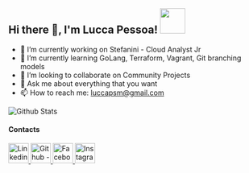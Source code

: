 <h2> Hi there 👋, I'm Lucca Pessoa! <img src="https://media.giphy.com/media/mGcNjsfWAjY5AEZNw6/giphy.gif" width="50"></h2>

- 🔭 I’m currently working on Stefanini - Cloud Analyst Jr
- 🌱 I’m currently learning GoLang, Terraform, Vagrant, Git branching models
- 👯 I’m looking to collaborate on Community Projects
- 💬 Ask me about everything that you want
- 📫 How to reach me: luccapsm@gmail.com

![Github Stats](https://github-readme-stats.vercel.app/api?username=lpmatos&show_icons=true&hide_border=true)

#### Contacts

<p align="left">
  <a href="https://www.linkedin.com/in/luccapessoa">
    <img alt="Linkedin - /in/luccapessoa" src="https://img.icons8.com/ios/50/000000/linkedin.png" width="40px">
  </a>

  <a href="https://github.com/lpmatos">
    <img alt="Github - /lpmatos" src="https://img.icons8.com/ios/50/000000/github.png" width="40px">
  </a>

  <a href="https://www.facebook.com/luccapessoa9">
    <img alt="Facebook - /luccapessoa" src="https://img.icons8.com/ios/50/000000/facebook-new.png" width="40px">
  </a>

  <a href="https://www.instagram.com/luccapessoa/">
    <img alt="Instagram - /luccapessoa" src="https://img.icons8.com/ios/50/000000/instagram-new.png" width="40px">
  </a>
</p>
